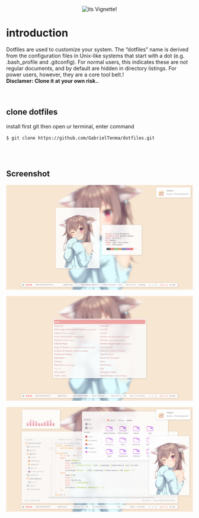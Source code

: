 
<p align="center">
  <img src="https://i.imgur.com/JLnQgvx.png" alt="its Vignette!" width="400" height="400">
</p>

# introduction
Dotfiles are used to customize your system. The “dotfiles” name is derived from the configuration files in Unix-like systems that start with a dot (e.g. .bash_profile and .gitconfig). For normal users, this indicates these are not regular documents, and by default are hidden in directory listings. For power users, however, they are a core tool belt.</tspan>!
<br>
<b> Disclamer: Clone it at your own risk.. </b> 
<br>
<br>
<br>

## clone dotfiles
install first git
then open ur terminal, enter command

```
$ git clone https://github.com/GabrielTenma/dotfiles.git
```
<br>
<br>


## Screenshot

<p align="center">
  <img src="https://github.com/GabrielTenma/dotfiles/raw/master/.screenshot/GabrielDesktop_2018_11_15_19-08-12-1366x768.png" alt="Kawaii~">
</p>

<p align="center">
  <img src="https://github.com/GabrielTenma/dotfiles/raw/master/.screenshot/2018-11-15-190934_1366x768_scrot.png" alt="nyan">
</p>

<p align="center">
  <img src="https://github.com/GabrielTenma/dotfiles/raw/master/.screenshot/GabrielDesktop_2018_11_15_19-18-25-1366x768.png" alt="full">
</p>



         
